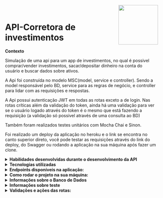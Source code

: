 
<img width="130px" align="right" src="https://acegif.com/wp-content/gifs/pig-87.gif"/>  
<br/>
 <h1>API-Corretora de investimentos</h1>







<p><strong>Contexto</strong></p>

Simulação de uma api para um app de investimentos, no qual é possivel comprar/vender investimentos, 
sacar/depositar dinheiro na conta do usuário e buscar dados sobre ativos. 

A Api foi construída no modelo MSC(model, service e controller).
Sendo a model responsável pelo BD, service para as regras de negócio, e controller para lidar com as requisições e respostas.

A  Api possui autenticação JWT em todas as rotas exceto a de login. Nas rotas críticas além da validação do token, ainda há
uma validação para ver se o usuário logado através do token é o mesmo que está fazendo a requisição (a validação só possivel através de uma consulta ao BD)

Também foram realizados testes unitários com Mocha Chai e Sinon.

Foi realizado um deploy da aplicação no heroku e o link se encontra no canto superior direto, você pode testar as requisições através do link do deploy,  do Swagger ou rodando a aplicação na sua máquina após fazer um clone.


<details>
 <summary><strong>Habilidades desenvolvidas durante o desenvolvimento da API</strong></summary><br />
 
- :fire: **Organizar uma aplicação completa desde o primeiro passo**; :fire:
- Estruturar uma aplicação em camadas;
- Delegar responsabilidades específicas para cada camada;
- Melhorar a reusabilidade do código;
- Entender e aplicar os padrões REST;
- Escrever assinaturas para APIs intuitivas e facilmente entendíveis;
-  :fire: **Documentar aplicação com o Swagger**; :fire:
- Utilizar JWT para autenticação;
- Configurar docker-compose;
- Utilizar Dotenv para as variáveis de ambiente secretas.;
- Utilizar Joi para tratamento de erros com tradução para o pt-br;
-  :fire: **Fazer deploy de uma aplicação backEnd com banco de dados na nuvem através heroku**; :fire:
- Realizar testes unitários tentando buscar cobertura de 100% do código.
 
 
</details>

<details>
 <summary><strong>Tecnologias utilizadas</strong></summary><br />

- JavaScrip 
- Mocha     
- Sinon     
- Node.js   
- Swagger
- JWT
- Chai
- Joi
- Express.js
- Dotenv
- Mysql

</details>

<details>
 <summary><strong>Endpoints disponíveis na aplicação:</strong></summary><br />
 
 **Disponíveis para serem testados, e com mais especificações no link do Swagger abaixo:**
 
 https://app.swaggerhub.com/apis-docs/Alineol/xp_api1/1.0.0
 
 ![image](https://user-images.githubusercontent.com/92826153/180666942-05bcd048-eb1e-41c7-89bb-39639c0e8569.png)

</details>
 

<details>
 
   <summary><strong>Como rodar o projeto na sua máquina:</strong></summary><br />
 
   <strong>:whale: Rodando no Docker vs Localmente</strong>
  
  **Com Docker**

  > Rode os containers com o comando `docker-compose up -d`.
  - Esse serviço irá inicializar dois containers chamados xp_api(node, port:3000) e xp_api_db(mysql, port 3308).
  - A partir daqui você pode rodar o container via CLI ou abri-lo no VS Code.
  > Use o comando `docker exec -it xp_api bash`.
  - Ele te dará acesso ao terminal interativo do container criado pelo compose, que está rodando em segundo plano.

  > Instale as dependências  com `npm install`
 
  - Não é necessário editar o aquivo .env.example, o docker-compose já está com as variáveis de ambiente.
  
  > Para iniciar a aplicação: `npm start`
   - Todos os comandos npm devem ser rodados dentro do container, exceto npm commit (caso queira usar o commitizem)
  
  **Sem Docker**
  
  > Instale as dependências com `npm install`
 
  - Para a aplicação funcionar corretamente você precisa editar o arquivo ./.env.example: 
    - alterar as variáveis de ambiente com o seu nome de usuário e senha.
    - mudar o nome do aquivo para **.env**, caso contrário a aplicação não encontrará o arquivo.    
 
:eyes: **De olho nas dicas:** 
 
 1. Para rodar o projeto desta forma, **obrigatóriamente** você deve ter o `node` instalado em seu computador.
  
 > Para iniciar a aplicação: `npm start`
 
 
 **AVISOS MEGA IMPORTANTES!**
 
 Para você conseguir testar as rotas através da sua máquina é necessário que você popule o banco do dados:
 
  - Se estiver usando o docker, você precisa criar um **novo usuário** com os dados disponíveis nas váriaveis de ambiente do compose.
 - Após acessar o Mysql, copie a query para criar o banco de dados disponível na aquivo `./XPCorretora.sql` e execute-a no sql.
 
 - Se **NÃO** estiver usando o docker, acesse o mysql com os mesmos dados que você inseriu no .env.example e popule o banco com a mesma query.

</details>

 <details>


 <summary><strong> Informações sobre o Banco de Dados</strong></summary>

 <img src=https://user-images.githubusercontent.com/92826153/180666153-1a6c98ad-23de-4b12-9bb1-f40ec2398cab.png>

  <p>A imagem acima exemplifica o banco de dados e as relações entre as tabelas</p>

  - A Tabela **ativosCorretora** possui todos os ativos da corretora;
  - A tabela **usuarios** possui dados sobre os clientes;
  - A tabela **contas** possui dados sobre a conta dos usuários;
  - A tabela **AtivosUsuarios** possui dados sobre quais usuários tem tal ativo;
    - Essa tabela possui uma relação de N:N com as outras duas tabelas, nesse caso, um mesmo ativo pode pertencer à varios usuários, e um usuário pode ter vários ativos, por isso a chave primária dessa tabela é o código do cliente e o código do ativo.

 </details>

 <details>

 <summary><strong>Informações sobre teste</strong></summary>

  Nessa aplicação foram realizados apenas testes unitários. Para rodar os testes localmente não é necessário que a aplicação esteja iniciada.

  >  No terminal digite `npm run test` 
  
  - Esse comando iniciará os testes

  > No terminal digite `npm run coverage`

  - Esse comando iniciará os testes e no final apresentará um relatório de cobertura dos testes.

   </details>



<details>
<summary><strong> Validações e ações das rotas: </strong></summary>
<details>

<summary><strong> /login </strong></summary>

  - validação do body
  - validação das informações no BD
</details>

<details>
<summary><strong>/cliente/conta/:CodCliente </strong></summary>

  - validação do header
  - validação se o token corresponse ao id enviado no parâmetro
</details>

<details>
<summary><strong>/cliente/conta/saque </strong></summary>

  - validação do body
  - validação se o token corresponse ao id enviado no body
  - confere se o valor para saque não é maior que o disponível na conta
</details>

<details>
<summary><strong>/cliente/conta/deposito </strong></summary>

  - validação do body
  - validação se o token corresponse ao id enviado no body

</details>

<details>
<summary><strong>/cliente/ativos:codCliente</strong></summary>

  - validação do header
  - confere se o id do token é do conrresponde ao login

</details>

<details>
<summary><strong>/ativos</strong></summary>

  - validação se tem token

</details>

<details>
<summary><strong>/ativos/:codAtivo</strong></summary>

  - validação se tem token

</details>

<details>
<summary><strong>/investimentos/vender</strong></summary>
 
  - validação do body
  - validação se o token corresponse ao id enviado no body
  - validação do id do ativo
  - adiciona o valor da venda na conta do cliente

</details>

<details>
<summary><strong>/investimentos/comprar</strong></summary>

  - validação do body
  - validação se o token corresponse ao id enviado no body
  - validação do id do ativo
  - confere se o cliente possui saldo para a compra
  - retira o valor da comprana conta do cliente

  </details>

<details>
<summary><strong>/admin/usuarios</strong></summary>

  - retorna todos os usuários
  - não tem verificação
</details>

</details>
